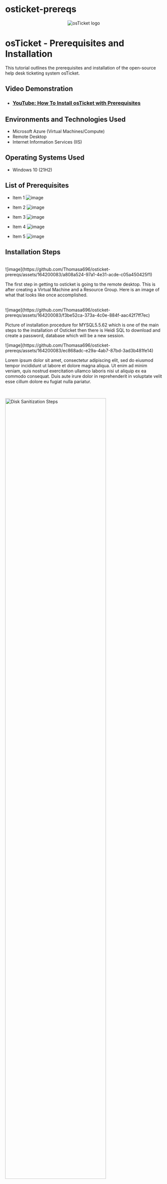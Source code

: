 # osticket-prereqs
<p align="center">
<img src="https://i.imgur.com/Clzj7Xs.png" alt="osTicket logo"/>
</p>

<h1>osTicket - Prerequisites and Installation</h1>
This tutorial outlines the prerequisites and installation of the open-source help desk ticketing system osTicket.<br />


<h2>Video Demonstration</h2>

- ### [YouTube: How To Install osTicket with Prerequisites](https://www.youtube.com)

<h2>Environments and Technologies Used</h2>

- Microsoft Azure (Virtual Machines/Compute)
- Remote Desktop
- Internet Information Services (IIS)

<h2>Operating Systems Used </h2>

- Windows 10</b> (21H2)

<h2>List of Prerequisites</h2>

- Item 1 ![image](https://github.com/Thomasa696/osticket-prereqs/assets/164200083/40f2d852-85c7-4599-9074-2cee7d5b42b5)

- Item 2  ![image](https://github.com/Thomasa696/osticket-prereqs/assets/164200083/efd4daf8-5c47-400c-bd28-84ebbea26efa)

- Item 3  ![image](https://github.com/Thomasa696/osticket-prereqs/assets/164200083/79cf44b4-93e9-41f3-82aa-81e4951732f3)

- Item 4  ![image](https://github.com/Thomasa696/osticket-prereqs/assets/164200083/30fcb566-1947-49ab-afe1-b5a7d992b0ee)

- Item 5  ![image](https://github.com/Thomasa696/osticket-prereqs/assets/164200083/b41d757f-95f5-4467-a147-3bd25345b1f7)
  

<h2>Installation Steps</h2>

<p>
<br />![image](https://github.com/Thomasa696/osticket-prereqs/assets/164200083/a808a524-97a1-4e31-acde-c05a450425f1)

The first step in getting to osticket is going to the remote desktop. This is after creating a Virtual Machine and a Resource Group. Here is an image of what that looks like once accomplished.
</p>
<br />![image](https://github.com/Thomasa696/osticket-prereqs/assets/164200083/f3be52ca-373a-4c0e-884f-aac42f7ff7ec)
<p>
  Picture of installation procedure for MYSQL5.5.62 which is one of the main steps to the installation of Osticket then there is Heidi SQL to download and create a password, database which will be a new session.
</p>![image](https://github.com/Thomasa696/osticket-prereqs/assets/164200083/ec868adc-e29a-4ab7-87bd-3ad3b481fe14)

<p>
Lorem ipsum dolor sit amet, consectetur adipiscing elit, sed do eiusmod tempor incididunt ut labore et dolore magna aliqua. Ut enim ad minim veniam, quis nostrud exercitation ullamco laboris nisi ut aliquip ex ea commodo consequat. Duis aute irure dolor in reprehenderit in voluptate velit esse cillum dolore eu fugiat nulla pariatur.
</p>
<br />

<p>
<img src="https://i.imgur.com/DJmEXEB.png" height="80%" width="80%" alt="Disk Sanitization Steps"/>
</p>
<p>
Lorem ipsum dolor sit amet, consectetur adipiscing elit, sed do eiusmod tempor incididunt ut labore et dolore magna aliqua. Ut enim ad minim veniam, quis nostrud exercitation ullamco laboris nisi ut aliquip ex ea commodo consequat. Duis aute irure dolor in reprehenderit in voluptate velit esse cillum dolore eu fugiat nulla pariatur.
</p>
<br />
